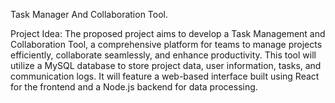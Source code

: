 Task Manager And Collaboration Tool.

Project Idea: The proposed project aims to develop a Task Management and Collaboration Tool, a comprehensive platform for teams to manage projects efficiently, collaborate seamlessly, and enhance productivity. This tool will utilize a MySQL database to store project data, user information, tasks, and communication logs. It will feature a web-based interface built using React for the frontend and a Node.js backend for data processing.